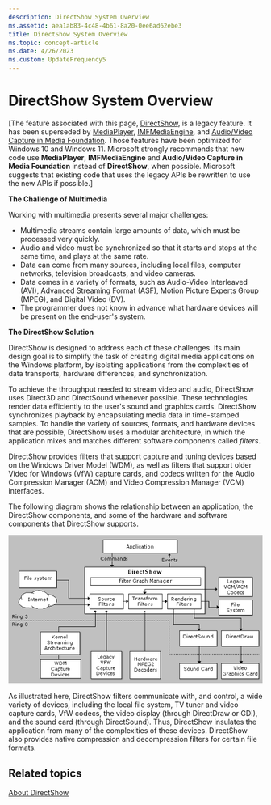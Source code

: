 ```yaml
---
description: DirectShow System Overview
ms.assetid: aea1ab83-4c48-4b61-8a20-0ee6ad62ebe3
title: DirectShow System Overview
ms.topic: concept-article
ms.date: 4/26/2023
ms.custom: UpdateFrequency5
---
```


# DirectShow System Overview

\[The feature associated with this page, [DirectShow](/windows/win32/directshow/directshow), is a legacy feature. It has been superseded by [MediaPlayer](/uwp/api/Windows.Media.Playback.MediaPlayer), [IMFMediaEngine](/windows/win32/api/mfmediaengine/nn-mfmediaengine-imfmediaengine), and [Audio/Video Capture in Media Foundation](/windows/win32/medfound/audio-video-capture-in-media-foundation). Those features have been optimized for Windows 10 and Windows 11. Microsoft strongly recommends that new code use **MediaPlayer**, **IMFMediaEngine** and **Audio/Video Capture in Media Foundation** instead of **DirectShow**, when possible. Microsoft suggests that existing code that uses the legacy APIs be rewritten to use the new APIs if possible.\]

**The Challenge of Multimedia**

Working with multimedia presents several major challenges:

-   Multimedia streams contain large amounts of data, which must be processed very quickly.
-   Audio and video must be synchronized so that it starts and stops at the same time, and plays at the same rate.
-   Data can come from many sources, including local files, computer networks, television broadcasts, and video cameras.
-   Data comes in a variety of formats, such as Audio-Video Interleaved (AVI), Advanced Streaming Format (ASF), Motion Picture Experts Group (MPEG), and Digital Video (DV).
-   The programmer does not know in advance what hardware devices will be present on the end-user's system.

**The DirectShow Solution**

DirectShow is designed to address each of these challenges. Its main design goal is to simplify the task of creating digital media applications on the Windows platform, by isolating applications from the complexities of data transports, hardware differences, and synchronization.

To achieve the throughput needed to stream video and audio, DirectShow uses Direct3D and DirectSound whenever possible. These technologies render data efficiently to the user's sound and graphics cards. DirectShow synchronizes playback by encapsulating media data in time-stamped samples. To handle the variety of sources, formats, and hardware devices that are possible, DirectShow uses a modular architecture, in which the application mixes and matches different software components called *filters*.

DirectShow provides filters that support capture and tuning devices based on the Windows Driver Model (WDM), as well as filters that support older Video for Windows (VfW) capture cards, and codecs written for the Audio Compression Manager (ACM) and Video Compression Manager (VCM) interfaces.

The following diagram shows the relationship between an application, the DirectShow components, and some of the hardware and software components that DirectShow supports.

![high level architecture](images/arch-oview2.png)

As illustrated here, DirectShow filters communicate with, and control, a wide variety of devices, including the local file system, TV tuner and video capture cards, VfW codecs, the video display (through DirectDraw or GDI), and the sound card (through DirectSound). Thus, DirectShow insulates the application from many of the complexities of these devices. DirectShow also provides native compression and decompression filters for certain file formats.

## Related topics

<dl> <dt>

[About DirectShow](about-directshow.md)
</dt> </dl>

 

 



